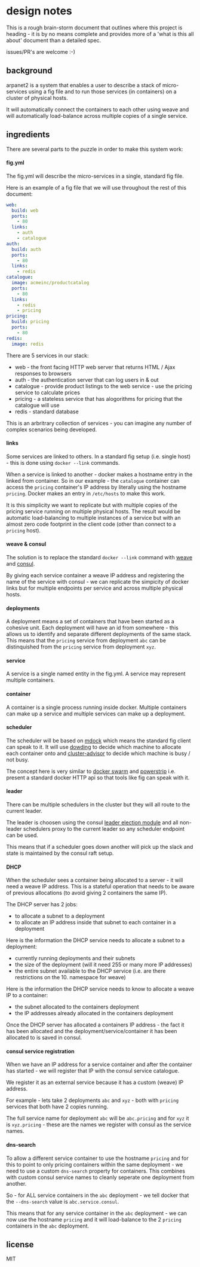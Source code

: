 design notes
============

This is a rough brain-storm document that outlines where this project is heading - it is by no means complete and provides more of a 'what is this all about' document than a detailed spec.

issues/PR's are welcome :-)

## background

arpanet2 is a system that enables a user to describe a stack of micro-services using a fig file and to run those services (in containers) on a cluster of physical hosts.

It will automatically connect the containers to each other using weave and will automatically load-balance across multiple copies of a single service.

## ingredients

There are several parts to the puzzle in order to make this system work:

#### fig.yml

The fig.yml will describe the micro-services in a single, standard fig file.

Here is an example of a fig file that we will use throughout the rest of this document:

```yaml
web:
  build: web
  ports:
    - 80
  links:
    - auth
    - catalogue
auth:
  build: auth
  ports:
    - 80
  links:
    - redis
catalogue:
  image: acmeinc/productcatalog
  ports:
    - 80
  links:
    - redis
    - pricing
pricing:
  build: pricing
  ports:
    - 80
redis:
  image: redis
```

There are 5 services in our stack:

 * web - the front facing HTTP web server that returns HTML / Ajax responses to browsers
 * auth - the authentication server that can log users in & out
 * catalogue - provide product listings to the web service - use the pricing service to calculate prices
 * pricing - a stateless service that has alogorithms for pricing that the catalogue will use
 * redis - standard database

This is an arbritrary collection of services - you can imagine any number of complex scenarios being developed.

#### links

Some services are linked to others.  In a standard fig setup (i.e. single host) - this is done using `docker --link` commands.

When a service is linked to another - docker makes a hostname entry in the linked from container.  So in our example - the `catalogue` container can access the `pricing` container's IP address by literally using the hostname `pricing`.  Docker makes an entry in `/etc/hosts` to make this work.

It is this simplicity we want to replicate but with multiple copies of the pricing service running on multiple physical hosts.  The result would be automatic load-balancing to multiple instances of a service but with an almost zero code footprint in the client code (other than connect to a `pricing` host).

#### weave & consul

The solution is to replace the standard `docker --link` command with [weave](https://github.com/zettio/weave) and [consul](https://github.com/hashicorp/consul).

By giving each service container a weave IP address and registering the name of the service with consul - we can replicate the simpicity of docker links but for multiple endpoints per service and across multiple physical hosts.

#### deployments

A deployment means a set of containers that have been started as a cohesive unit.  Each deployment will have an id from somewhere - this allows us to identify and separate different deployments of the same stack.  This means that the `pricing` service from deployment `abc` can be distinquished from the `pricing` service from deployment `xyz`.

#### service

A service is a single named entity in the fig.yml.  A service may represent multiple containers.

#### container

A container is a single process running inside docker.  Multiple containers can make up a service and multiple services can make up a deployment.

#### scheduler

The scheduler will be based on [mdock](https://github.com/binocarlos/mdock) which means the standard fig client can speak to it.  It will use [dowding](https://github.com/binocarlos/dowding) to decide which machine to allocate each container onto and [cluster-advisor](https://github.com/binocarlos/cluster-advisor) to decide which machine is busy / not busy.

The concept here is very similar to [docker swarm](https://github.com/docker/swarm) and [powerstrip](https://github.com/clusterhq/powerstrip) i.e. present a standard docker HTTP api so that tools like fig can speak with it.

#### leader

There can be multiple schedulers in the cluster but they will all route to the current leader.

The leader is choosen using the consul [leader election module](http://www.consul.io/docs/guides/leader-election.html) and all non-leader schedulers proxy to the current leader so any scheduler endpoint can be used.

This means that if a scheduler goes down another will pick up the slack and state is maintained by the consul raft setup.

#### DHCP

When the scheduler sees a container being allocated to a server - it will need a weave IP address.  This is a stateful operation that needs to be aware of previous allocations (to avoid giving 2 containers the same IP).

The DHCP server has 2 jobs:

 * to allocate a subnet to a deployment
 * to allocate an IP address inside that subnet to each container in a deployment

Here is the information the DHCP service needs to allocate a subnet to a deployment:

 * currently running deployments and their subnets
 * the size of the deployment (will it need 255 or many more IP addresses)
 * the entire subnet available to the DHCP service (i.e. are there restrictions on the 10. namespace for weave)

Here is the information the DHCP service needs to know to allocate a weave IP to a container:

 * the subnet allocated to the containers deployment
 * the IP addresses already allocated in the containers deployment

Once the DHCP server has allocated a containers IP address - the fact it has been allocated and the deployment/service/container it has been allocated to is saved in consul.

#### consul service registration

When we have an IP address for a service container and after the container has started - we will register that IP with the consul service catalogue.

We register it as an external service because it has a custom (weave) IP address.

For example - lets take 2 deployments `abc` and `xyz` - both with `pricing` services that both have 2 copies running.

The full service name for deployment `abc` will be `abc.pricing` and for `xyz` it is `xyz.pricing` - these are the names we register with consul as the service names.

#### dns-search

To allow a different service container to use the hostname `pricing` and for this to point to only pricing containers within the same deployment - we need to use a custom `dns-search` property for containers.  This combines with custom consul service names to cleanly seperate one deployment from another.

So - for ALL service containers in the `abc` deployment - we tell docker that the `--dns-search` value is `abc.service.consul`.

This means that for any service container in the `abc` deployment - we can now use the hostname `pricing` and it will load-balance to the 2 `pricing` containers in the `abc` deployment.


## license

MIT
